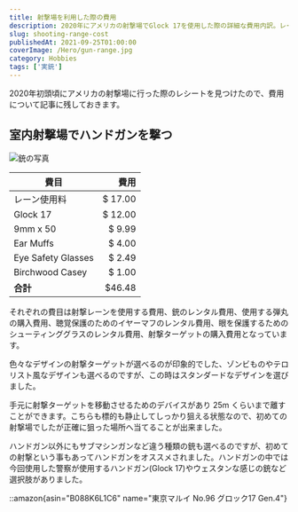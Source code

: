 ```yaml
---
title: 射撃場を利用した際の費用
description: 2020年にアメリカの射撃場でGlock 17を使用した際の詳細な費用内訳。レーン使用料、銃レンタル、弾丸、保護具など合計$46.48。初心者向け射撃体験記。
slug: shooting-range-cost
publishedAt: 2021-09-25T01:00:00
coverImage: /Hero/gun-range.jpg
category: Hobbies
tags: ['実銃']
---
```


2020年初頭頃にアメリカの射撃場に行った際のレシートを見つけたので、費用について記事に残しておきます。

## 室内射撃場でハンドガンを撃つ

![銃の写真](/Other/gun-range-gun.jpg '射撃した銃')

| 費目               |    費用 |
| ------------------ | ------: |
| レーン使用料       | $ 17.00 |
| Glock 17           | $ 12.00 |
| 9mm x 50           |  $ 9.99 |
| Ear Muffs          |  $ 4.00 |
| Eye Safety Glasses |  $ 2.49 |
| Birchwood Casey    |  $ 1.00 |
| **合計**           |  $46.48 |

それぞれの費目は射撃レーンを使用する費用、銃のレンタル費用、使用する弾丸の購入費用、聴覚保護のためのイヤーマフのレンタル費用、眼を保護するためのシューティンググラスのレンタル費用、射撃ターゲットの購入費用となっています。

色々なデザインの射撃ターゲットが選べるのが印象的でした、ゾンビものやテロリスト風なデザインも選べるのですが、この時はスタンダードなデザインを選びました。

手元に射撃ターゲットを移動させるためのデバイスがあり 25m くらいまで離すことができます。こちらも標的も静止してしっかり狙える状態なので、初めての射撃場でしたが正確に狙った場所へ当てることが出来ました。

ハンドガン以外にもサブマシンガンなど違う種類の銃も選べるのですが、初めての射撃という事もあってハンドガンをオススメされました。ハンドガンの中では今回使用した警察が使用するハンドガン(Glock 17)やウェスタンな感じの銃など選択肢がありました。

::amazon{asin="B088K6L1C6" name="東京マルイ No.96 グロック17 Gen.4"}
